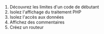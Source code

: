 1. Découvrez les limites d'un code de débutant
2. Isolez l'affichage du traitement PHP
3. Isolez l'accès aux données
4. Affichez des commentaires
5. Créez un routeur